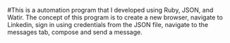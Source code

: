 #This is a automation program that I developed using Ruby, JSON, and Watir. The concept of this program is to create a new browser, navigate to Linkedin, sign in using credentials from the JSON file, navigate to the messages tab, compose and send a message. 